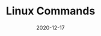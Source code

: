 ---
linktitle: ''
summary: ''
weight: 200
title: Linux Commands
date: 2020-12-17
draft: false

authors:
- admin
tags: ''
categories: ''
toc: true
profile: false
reading_time: true
share: true
featured: true
comments: true
disable_comment: false
commentable: true
editable: false
header:
  caption: ''
  image: ''
---